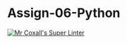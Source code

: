 # Assign-06-Python
[![Mr Coxall's Super Linter](https://github.com/ICS3U-C-Programming-ZakG/Assign-06-Python/workflows/Mr%20Coxall's%20Super%20Linter/badge.svg)](https://github.com/ICS3U-C-Programming-ZakG/Assign-06-Python/actions/)
